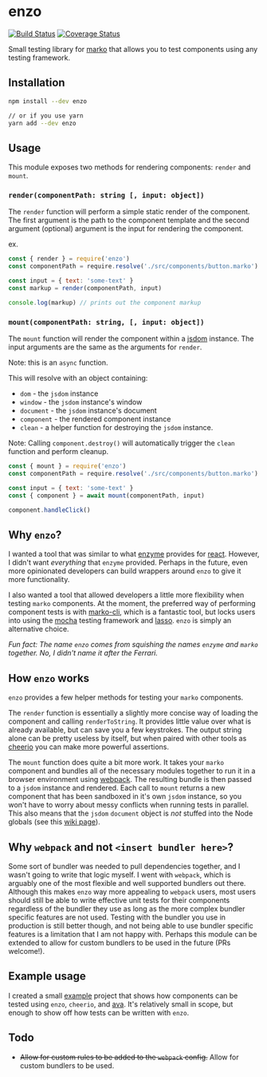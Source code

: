 # enzo

[![Build Status](https://travis-ci.org/charlieduong94/enzo.svg?branch=travis)](https://travis-ci.org/charlieduong94/enzo)
[![Coverage Status](https://coveralls.io/repos/github/charlieduong94/enzo/badge.svg?branch=master)](https://coveralls.io/github/charlieduong94/enzo?branch=master)

Small testing library for [marko](https://github.com/markojs/marko)
that allows you to test components using any testing framework.

## Installation

```sh
npm install --dev enzo

// or if you use yarn
yarn add --dev enzo
```

## Usage

This module exposes two methods for rendering components: `render` and `mount`.

### `render(componentPath: string [, input: object])`

The `render` function will perform a simple static
render of the component. The first argument is the path to the component
template and the second argument (optional) argument is the
input for rendering the component.

ex.

```js
const { render } = require('enzo')
const componentPath = require.resolve('./src/components/button.marko')

const input = { text: 'some-text' }
const markup = render(componentPath, input)

console.log(markup) // prints out the component markup
```

### `mount(componentPath: string, [, input: object])`

The `mount` function will render the component within
a [jsdom](https://github.com/tmpvar/jsdom) instance.
The input arguments are the same as the arguments for `render`.

Note: this is an `async` function.

This will resolve with an object containing:

-   `dom` - the `jsdom` instance
-   `window` - the `jsdom` instance's window
-   `document` - the `jsdom` instance's document
-   `component` - the rendered component instance
-   `clean` - a helper function for destroying the
    `jsdom` instance.

Note: Calling `component.destroy()` will automatically
trigger the `clean` function and perform cleanup.

```js
const { mount } = require('enzo')
const componentPath = require.resolve('./src/components/button.marko')

const input = { text: 'some-text' }
const { component } = await mount(componentPath, input)

component.handleClick()
```

## Why `enzo`?

I wanted a tool that was similar to what
[enzyme](https://github.com/airbnb/enzyme) provides for
[react](https://github.com/facebook/react).
However, I didn't want _everything_ that `enzyme` provided.
Perhaps in the future, even more opinionated developers can build wrappers
around `enzo` to give it more functionality.

I also wanted a tool that allowed developers a little more flexibility
when testing `marko` components. At the moment, the preferred
way of performing component tests is with
[marko-cli](https://github.com/marko-js/marko-cli), which
is a fantastic tool, but locks users into using the
[mocha](https://github.com/mochajs/mocha) testing framework
and [lasso](https://github.com/lasso-js/lasso).
`enzo` is simply an alternative choice.

_Fun fact: The name `enzo` comes from squishing the names
`enzyme` and `marko` together. No, I didn't name it after
the Ferrari._

## How `enzo` works

`enzo` provides a few helper methods for testing your `marko` components.

The `render` function is essentially a slightly more
concise way of loading the component and calling `renderToString`.
It provides little value over what is already available, but can save
you a few keystrokes. The output string alone can be pretty useless by
itself, but when paired with other tools as
[cheerio](https://github.com/cheeriojs/cheerio)
you can make more powerful assertions.

The `mount` function does quite a bit more work. It takes
your `marko` component and bundles all of the necessary modules
together to run it in a browser environment using
[webpack](https://github.com/webpack/webpack). The resulting
bundle is then passed to a `jsdom` instance and rendered.
Each call to `mount` returns a new component that has been
sandboxed in it's own `jsdom` instance, so you won't have to
worry about messy conflicts when running tests in parallel.
This also means that the `jsdom` `document` object is
_not_ stuffed into the Node globals
(see this [wiki page](https://github.com/tmpvar/jsdom/wiki/Don%27t-stuff-jsdom-globals-onto-the-Node-global)).

## Why `webpack` and not `<insert bundler here>`?

Some sort of bundler was needed to pull dependencies together,
and I wasn't going to write that logic myself. I went with
`webpack`, which is arguably one of the most flexible and well
supported bundlers out there. Although this makes `enzo`
way more appealing to `webpack` users, most users should
still be able to write effective unit tests for their
components regardless of the bundler they use as long as
the more complex bundler specific features are not used.
Testing with the bundler you use in production is still better though,
and not being able to use bundler specific features is
a limitation that I am not happy with.
Perhaps this module can be extended to allow for
custom bundlers to be used in the future (PRs welcome!).

## Example usage

I created a small [example](https://github.com/charlieduong94/enzo-ava-example)
project that shows how components can be tested using
`enzo`, `cheerio`, and [ava](https://github.com/avajs/ava).
It's relatively small in scope, but enough to show off how tests
can be written with `enzo`.

## Todo
-   ~~Allow for custom rules to be added to the `webpack` config.~~
    Allow for custom bundlers to be used.

